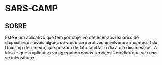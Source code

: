 # SARS-CAMP

##  SOBRE

Este é um aplicativo que tem por objetivo oferecer aos usuários de dispositivos móveis alguns serviços corporativos envolvendo o campus I da Unicamp de Limeira, que possam de fato facilitar o dia a dia dos mesmos. A ideia é que o aplicativo vá agregando novos serviços à medida que seu uso se intensifique. 
